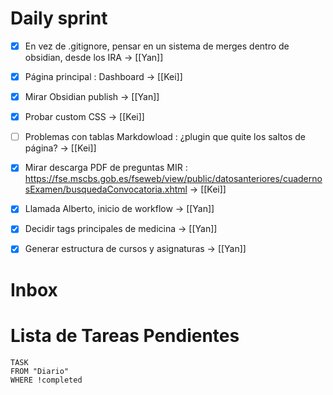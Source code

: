 
# Daily sprint
- [x] En vez de .gitignore, pensar en un sistema de merges dentro de obsidian, desde los IRA -> [[Yan]] 
- [x] Página principal : Dashboard -> [[Kei]]
- [x] Mirar Obsidian publish -> [[Yan]]
- [x] Probar custom CSS -> [[Kei]]
- [ ] Problemas con tablas Markdowload : ¿plugin que quite los saltos de página? -> [[Kei]]
- [x] Mirar descarga PDF de preguntas MIR : https://fse.mscbs.gob.es/fseweb/view/public/datosanteriores/cuadernosExamen/busquedaConvocatoria.xhtml -> [[Kei]]
- [x] Llamada Alberto, inicio de workflow -> [[Yan]]
- [x] Decidir tags principales de medicina -> [[Yan]]
- [x] Generar estructura de cursos y asignaturas -> [[Yan]]
 

# Inbox



# Lista de Tareas Pendientes

```dataview
TASK
FROM "Diario" 
WHERE !completed
```

